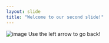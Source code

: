 ```yaml
---
layout: slide
title: "Welcome to our second slide!"
---
```

![image](https://user-images.githubusercontent.com/107990729/175051387-77dd1504-f138-403f-96f9-dd8c0743c2e8.png)
Use the left arrow to go back!
